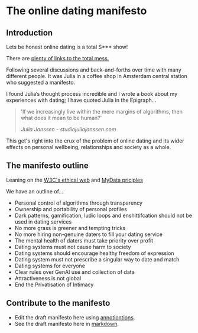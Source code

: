 # The online dating manifesto

## Introduction

Lets be honest online dating is a total S*** show!

There are [plenty of links to the total mess.](https://raindrop.io/cubicgarden/dating-and-intimacy-worries-47875973)

Following several discussions and back-and-forths over time with many different people.
It was Julia in a coffee shop in Amsterdam central station who suggested a manifesto.

I found Julia’s thought process incredible and I wrote a book about my experiences with dating; I have quoted Julia in the Epigraph…

> 'If we increasingly live within the mere margins of algorithms, then what does it mean to be human?'
> 
> _Julia Janssen - studiojuliajanssen.com_

This get's right into the crux of the problem of online dating and its wider effects on personal wellbeing, relationships and society as a whole.


## The manifesto outline

Leaning on the [W3C's ethical web](https://www.w3.org/TR/ethical-web-principles/) and [MyData priciples](https://mydata.org/about/purposes-principles/)  

We have an outline of...

* Personal control of algorithms through transparency
* Ownership and portability of personal profiles
* Dark patterns, gamification, ludic loops and enshittifcation should not be used in dating services
* No more grass is greener and tempting tricks
* No more hiring non-genuine daters to fill your dating service
* The mental health of daters must take priority over profit
* Dating systems must not cause harm to society
* Dating systems should encourage healthy freedom of expression 
* Dating system must not prescribe a singular way to date and match
* Dating systems for everyone
* Clear rules over GenAI use and collection of data
* Attractiveness is not global
* End the Privatisation of Intimacy


## Contribute to the manifesto

* Edit the draft manifesto here using [annotiontions](https://cubicgarden.github.io/dating-manifesto/dokie.li/).
* See the draft manifesto here in [markdown](https://github.com/cubicgarden/dating-manifesto/blob/main/Online%20Dating_%20A%20manifesto%20for%20a%20better%20loving%20world.md). 
